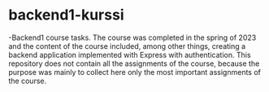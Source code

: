 ﻿# backend1-kurssi

-Backend1 course tasks. The course was completed in the spring of 2023 and the content of the course included, among other things, creating a backend application implemented with Express with authentication. This repository does not contain all the assignments of the course, because the purpose was mainly to collect here only the most important assignments of the course.
